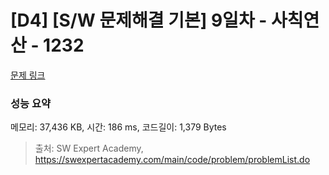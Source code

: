 # [D4] [S/W 문제해결 기본] 9일차 - 사칙연산 - 1232 

[문제 링크](https://swexpertacademy.com/main/code/problem/problemDetail.do?contestProbId=AV141J8KAIcCFAYD) 

### 성능 요약

메모리: 37,436 KB, 시간: 186 ms, 코드길이: 1,379 Bytes



> 출처: SW Expert Academy, https://swexpertacademy.com/main/code/problem/problemList.do